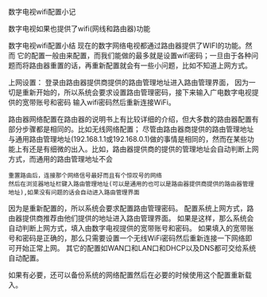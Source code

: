 数字电视wifi配置小记


数字电视如果也提供了wifi(网线和路由器)功能
 
数字电视wifi配置小结
现在的数字网络电视都通过路由器提供了WIFI的功能。然而
它的配置一般由来配置，而我们能做的最多就是设置wifi密码；一旦由于各种问题而将路由器重置的话，再重新配置就会有一些小问题，比如不知道上网方式。
 
上网设置：
登录由路由器提供商提供的路由管理地址进入路由管理界面，
因为一切是重新开始的，所以系统会要求设置路由管理密码，接下来输入广电数字电视提供的宽带账号和密码
输入wifi密码然后重新连接WiFi。
 
路由器网络配置在路由器的说明书上有比较详细的介绍，但大多数的路由器配置有部分步骤都是相同的。比如无线网络配置；
尽管由路由器商提供的路由管理地址与通用路由管理地址(192.168.1.1或192.168.0.1)做的事情是相同的，然而在某些功能上有还是有细微的出入。比如，路由器提供商的提供的管理地址会自动判断上网方式，而通用的路由管理地址不会
 
    重置路由后，连接那个网络信号最好而且有个惊叹号的网络
    然后在浏览器地址栏键入路由管理地址(可以是通用的也可以是路由器提供商提供的路由器管理地址),如果没有问题的话会自动进入路由管理界面
因为是重新配置的，所以系统会要求配置路由管理密码。
    配置系统上网方式，路由器提供商推荐由他们提供的地址进入路由管理界面。
如果是这样，那么系统会自动判断上网方式，填入由数字电视提供的宽带账号和密码。
如果填入的宽带账号和密码是正确的，那么只需要设置一个无线WiFi密码然后重新连接一下网络即可开始正常上网。
其它的配置如WAN口和LAN口和DHCP以及DNS都可交给系统自动配置。
 
如果有必要，还可以备份系统的网络配置然后在必要的时候使用这个配置重新载入。
 
